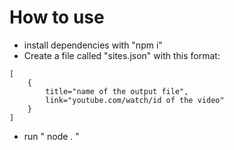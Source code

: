# How to use
- install dependencies with "npm i"
- Create a file called "sites.json" with this format:
```
[
    {
        title="name of the output file",
        link="youtube.com/watch/id of the video"
    }
]
```
- run " node . "